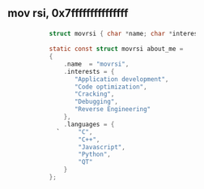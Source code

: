 ## <p align="center">mov rsi, 0x7fffffffffffffff</p>
```C
                              struct movrsi { char *name; char *interests[5]; char *languages[10]; };
                              
                              static const struct movrsi about_me =
                              {
                                  .name  = "movrsi",
                                  .interests = {
                                     "Application development",
                                     "Code optimization",
                                     "Cracking",
                                     "Debugging",
                                     "Reverse Engineering"
                                  },
                                  .languages = {
                                `     "C",
                                      "C++",
                                      "Javascript",
                                      "Python",
                                      "QT"       
                                  }
                              };
```

<!--
**movrsi/movrsi** is a ✨ _special_ ✨ repository because its `README.md` (this file) appears on your GitHub profile.

Here are some ideas to get you started:

- 🔭 I’m currently working on ...
- 🌱 I’m currently learning ...
- 👯 I’m looking to collaborate on ...
- 🤔 I’m looking for help with ...
- 💬 Ask me about ...
- 📫 How to reach me: ...
- 😄 Pronouns: ...
- ⚡ Fun fact: ...
-->
